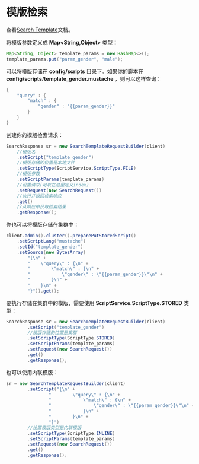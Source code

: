 # 模版检索

查看[Search Template](https://www.elastic.co/guide/en/elasticsearch/reference/5.6/search-template.html)文档。

将模版参数定义成 **Map<String,Object>** 类型：

```java
Map<String, Object> template_params = new HashMap<>();
template_params.put("param_gender", "male");
```

可以将模版存储在 **config/scripts** 目录下。如果你的脚本在 **config/scripts/template_gender.mustache** ，则可以这样查询：

```java
{
    "query" : {
        "match" : {
            "gender" : "{{param_gender}}"
        }
    }
}
```

创建你的模版检索请求：

```java
SearchResponse sr = new SearchTemplateRequestBuilder(client)
    //模版名
    .setScript("template_gender")       
    //模版存储的位置是本地文件
    .setScriptType(ScriptService.ScriptType.FILE) 
    //模版参数
    .setScriptParams(template_params)   
    //设置请求(可以在这里定义index)          
    .setRequest(new SearchRequest()) 
    //执行并返回检索响应             
    .get()               
    //从响应中获取检索结果                         
    .getResponse();  
```

你也可以将模版存储在集群中：

```java
client.admin().cluster().preparePutStoredScript()
    .setScriptLang("mustache")
    .setId("template_gender")
    .setSource(new BytesArray(
        "{\n" +
        "    \"query\" : {\n" +
        "        \"match\" : {\n" +
        "            \"gender\" : \"{{param_gender}}\"\n" +
        "        }\n" +
        "    }\n" +
        "}")).get();
```

要执行存储在集群中的模版，需要使用 **ScriptService.ScriptType.STORED** 类型：

```java
SearchResponse sr = new SearchTemplateRequestBuilder(client)
        .setScript("template_gender")     
        //模版存储的位置是集群                  
        .setScriptType(ScriptType.STORED)     
        .setScriptParams(template_params)                   
        .setRequest(new SearchRequest())                    
        .get()                                              
        .getResponse();   
```

也可以使用内联模版：

```java
sr = new SearchTemplateRequestBuilder(client)
        .setScript("{\n" +                                  
                "        \"query\" : {\n" +
                "            \"match\" : {\n" +
                "                \"gender\" : \"{{param_gender}}\"\n" +
                "            }\n" +
                "        }\n" +
                "}")
        //设置模版类型是内联模版
        .setScriptType(ScriptType.INLINE)    
        .setScriptParams(template_params)                  
        .setRequest(new SearchRequest())                   
        .get()                                             
        .getResponse();   
```